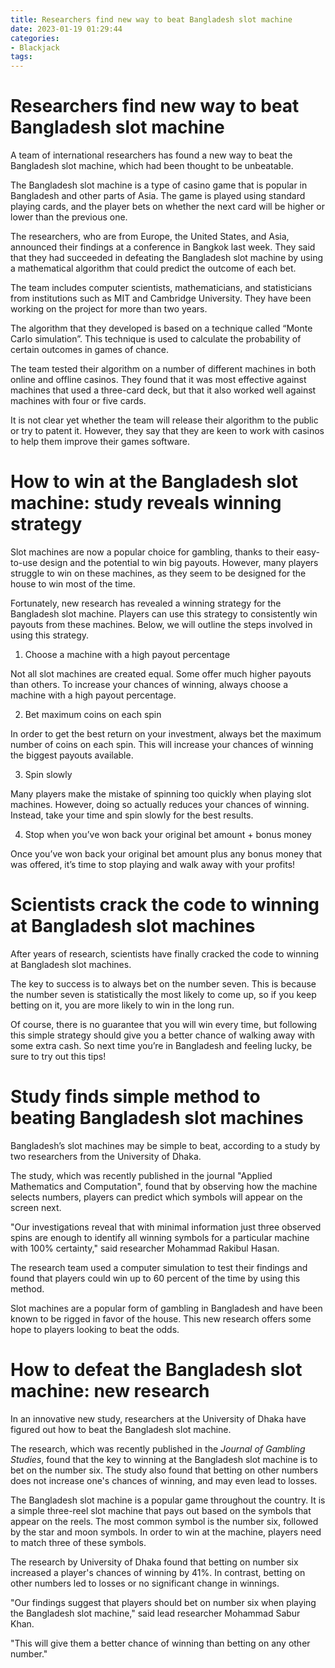 ```yaml
---
title: Researchers find new way to beat Bangladesh slot machine 
date: 2023-01-19 01:29:44
categories:
- Blackjack
tags:
---
```



#  Researchers find new way to beat Bangladesh slot machine 

A team of international researchers has found a new way to beat the Bangladesh slot machine, which had been thought to be unbeatable.

The Bangladesh slot machine is a type of casino game that is popular in Bangladesh and other parts of Asia. The game is played using standard playing cards, and the player bets on whether the next card will be higher or lower than the previous one.

The researchers, who are from Europe, the United States, and Asia, announced their findings at a conference in Bangkok last week. They said that they had succeeded in defeating the Bangladesh slot machine by using a mathematical algorithm that could predict the outcome of each bet.

The team includes computer scientists, mathematicians, and statisticians from institutions such as MIT and Cambridge University. They have been working on the project for more than two years.

The algorithm that they developed is based on a technique called “Monte Carlo simulation”. This technique is used to calculate the probability of certain outcomes in games of chance.

The team tested their algorithm on a number of different machines in both online and offline casinos. They found that it was most effective against machines that used a three-card deck, but that it also worked well against machines with four or five cards.

It is not clear yet whether the team will release their algorithm to the public or try to patent it. However, they say that they are keen to work with casinos to help them improve their games software.

#  How to win at the Bangladesh slot machine: study reveals winning strategy 

Slot machines are now a popular choice for gambling, thanks to their easy-to-use design and the potential to win big payouts. However, many players struggle to win on these machines, as they seem to be designed for the house to win most of the time.

Fortunately, new research has revealed a winning strategy for the Bangladesh slot machine. Players can use this strategy to consistently win payouts from these machines. Below, we will outline the steps involved in using this strategy.

1. Choose a machine with a high payout percentage

Not all slot machines are created equal. Some offer much higher payouts than others. To increase your chances of winning, always choose a machine with a high payout percentage.

2. Bet maximum coins on each spin

In order to get the best return on your investment, always bet the maximum number of coins on each spin. This will increase your chances of winning the biggest payouts available.

3. Spin slowly

Many players make the mistake of spinning too quickly when playing slot machines. However, doing so actually reduces your chances of winning. Instead, take your time and spin slowly for the best results.

4. Stop when you’ve won back your original bet amount + bonus money


Once you’ve won back your original bet amount plus any bonus money that was offered, it’s time to stop playing and walk away with your profits!

#  Scientists crack the code to winning at Bangladesh slot machines 

After years of research, scientists have finally cracked the code to winning at Bangladesh slot machines.

The key to success is to always bet on the number seven. This is because the number seven is statistically the most likely to come up, so if you keep betting on it, you are more likely to win in the long run.

Of course, there is no guarantee that you will win every time, but following this simple strategy should give you a better chance of walking away with some extra cash. So next time you’re in Bangladesh and feeling lucky, be sure to try out this tips!

#  Study finds simple method to beating Bangladesh slot machines 

Bangladesh’s slot machines may be simple to beat, according to a study by two researchers from the University of Dhaka.

The study, which was recently published in the journal "Applied Mathematics and Computation", found that by observing how the machine selects numbers, players can predict which symbols will appear on the screen next.

"Our investigations reveal that with minimal information just three observed spins are enough to identify all winning symbols for a particular machine with 100% certainty," said researcher Mohammad Rakibul Hasan.

The research team used a computer simulation to test their findings and found that players could win up to 60 percent of the time by using this method.

Slot machines are a popular form of gambling in Bangladesh and have been known to be rigged in favor of the house. This new research offers some hope to players looking to beat the odds.

#  How to defeat the Bangladesh slot machine: new research

<p>In an innovative new study, researchers at the University of Dhaka have figured out how to beat the Bangladesh slot machine.</p>

<p>The research, which was recently published in the <em>Journal of Gambling Studies</em>, found that the key to winning at the Bangladesh slot machine is to bet on the number six. The study also found that betting on other numbers does not increase one's chances of winning, and may even lead to losses.</p>

<p>The Bangladesh slot machine is a popular game throughout the country. It is a simple three-reel slot machine that pays out based on the symbols that appear on the reels. The most common symbol is the number six, followed by the star and moon symbols. In order to win at the machine, players need to match three of these symbols.</p>

<p>The research by University of Dhaka found that betting on number six increased a player's chances of winning by 41%. In contrast, betting on other numbers led to losses or no significant change in winnings.</p>

<p>"Our findings suggest that players should bet on number six when playing the Bangladesh slot machine," said lead researcher Mohammad Sabur Khan.</p>

<p>"This will give them a better chance of winning than betting on any other number."</p>